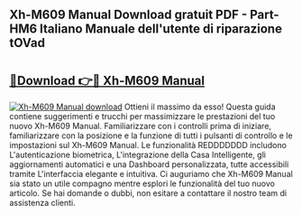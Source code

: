 ## Xh-M609 Manual Download gratuit PDF - Part-HM6 Italiano Manuale dell'utente di riparazione tOVad

# <h2><a href="http://dfdky73.blite.top/?on=Xh-M609+Manual">🔗Download 👉🔴 Xh-M609 Manual</a></h2>

[![Xh-M609 Manual download](https://i.imgur.com/lujVjoI.png)](http://dfdky73.blite.top/?on=Xh-M609+Manual)
Ottieni il massimo da esso! Questa guida contiene suggerimenti e trucchi per massimizzare le prestazioni del tuo nuovo Xh-M609 Manual. Familiarizzare con i controlli prima di iniziare, familiarizzare con la posizione e la funzione di tutti i pulsanti di controllo e le impostazioni sul Xh-M609 Manual. Le funzionalità REDDDDDDD includono L'autenticazione biometrica, L'integrazione della Casa Intelligente, gli aggiornamenti automatici e una Dashboard personalizzata, tutte accessibili tramite L'interfaccia elegante e intuitiva. Ci auguriamo che Xh-M609 Manual sia stato un utile compagno mentre esplori le funzionalità del tuo nuovo articolo. Se hai domande o dubbi, non esitare a contattare il nostro team di assistenza clienti.
